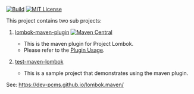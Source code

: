 [![Build](https://github.com/dev-pcms/lombok.maven/workflows/Maven%20Build/badge.svg)](https://github.com/dev-pcms/lombok.maven/actions?query=workflow%3A%22Maven+Build%22)
[![MIT License](https://img.shields.io/github/license/dev-pcms/lombok.maven.svg)](https://github.com/dev-pcms/lombok.maven/blob/master/LICENSE)

This project contains two sub projects:

1.  [lombok-maven-plugin](https://dev-pcms.github.io/lombok.maven/lombok-maven-plugin/) [![Maven Central](https://maven-badges.herokuapp.com/maven-central/dev.pcms/lombok-maven-plugin/badge.svg)](https://maven-badges.herokuapp.com/maven-central/dev.pcms/lombok-maven-plugin)

    - This is the maven plugin for Project Lombok.
    - Please refer to the [Plugin Usage](https://dev-pcms.github.io/lombok.maven/lombok-maven-plugin/usage.html).

2.  [test-maven-lombok](https://dev-pcms.github.io/lombok.maven/test-maven-lombok/)
    - This is a sample project that demonstrates using the maven plugin.

See: https://dev-pcms.github.io/lombok.maven/
